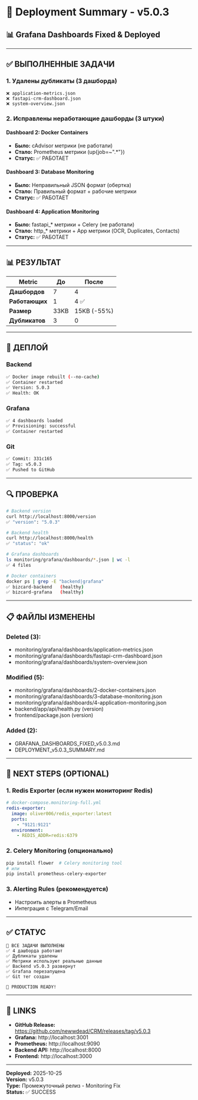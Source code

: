 # 🚀 Deployment Summary - v5.0.3

## 📊 Grafana Dashboards Fixed & Deployed

---

## ✅ ВЫПОЛНЕННЫЕ ЗАДАЧИ

### 1. Удалены дубликаты (3 дашборда)
```
❌ application-metrics.json
❌ fastapi-crm-dashboard.json  
❌ system-overview.json
```

### 2. Исправлены неработающие дашборды (3 штуки)

#### Dashboard 2: Docker Containers
- **Было:** cAdvisor метрики (не работали)
- **Стало:** Prometheus метрики (up{job=~".*"})
- **Статус:** ✅ РАБОТАЕТ

#### Dashboard 3: Database Monitoring
- **Было:** Неправильный JSON формат (обертка)
- **Стало:** Правильный формат + рабочие метрики
- **Статус:** ✅ РАБОТАЕТ

#### Dashboard 4: Application Monitoring
- **Было:** fastapi_* метрики + Celery (не работали)
- **Стало:** http_* метрики + App метрики (OCR, Duplicates, Contacts)
- **Статус:** ✅ РАБОТАЕТ

---

## 📊 РЕЗУЛЬТАТ

| Metric | До | После |
|--------|-----|-------|
| **Дашбордов** | 7 | 4 |
| **Работающих** | 1 | 4 ✅ |
| **Размер** | 33KB | 15KB (-55%) |
| **Дубликатов** | 3 | 0 |

---

## 🚀 ДЕПЛОЙ

### Backend
```bash
✅ Docker image rebuilt (--no-cache)
✅ Container restarted
✅ Version: 5.0.3
✅ Health: OK
```

### Grafana
```bash
✅ 4 dashboards loaded
✅ Provisioning: successful
✅ Container restarted
```

### Git
```bash
✅ Commit: 331c165
✅ Tag: v5.0.3
✅ Pushed to GitHub
```

---

## 🔍 ПРОВЕРКА

```bash
# Backend version
curl http://localhost:8000/version
✅ "version": "5.0.3"

# Backend health
curl http://localhost:8000/health
✅ "status": "ok"

# Grafana dashboards
ls monitoring/grafana/dashboards/*.json | wc -l
✅ 4 files

# Docker containers
docker ps | grep -E "backend|grafana"
✅ bizcard-backend   (healthy)
✅ bizcard-grafana   (healthy)
```

---

## 📋 ФАЙЛЫ ИЗМЕНЕНЫ

### Deleted (3):
- monitoring/grafana/dashboards/application-metrics.json
- monitoring/grafana/dashboards/fastapi-crm-dashboard.json
- monitoring/grafana/dashboards/system-overview.json

### Modified (5):
- monitoring/grafana/dashboards/2-docker-containers.json
- monitoring/grafana/dashboards/3-database-monitoring.json
- monitoring/grafana/dashboards/4-application-monitoring.json
- backend/app/api/health.py (version)
- frontend/package.json (version)

### Added (2):
- GRAFANA_DASHBOARDS_FIXED_v5.0.3.md
- DEPLOYMENT_v5.0.3_SUMMARY.md

---

## 🎯 NEXT STEPS (OPTIONAL)

### 1. Redis Exporter (если нужен мониторинг Redis)
```yaml
# docker-compose.monitoring-full.yml
redis-exporter:
  image: oliver006/redis_exporter:latest
  ports:
    - "9121:9121"
  environment:
    - REDIS_ADDR=redis:6379
```

### 2. Celery Monitoring (опционально)
```bash
pip install flower  # Celery monitoring tool
# или
pip install prometheus-celery-exporter
```

### 3. Alerting Rules (рекомендуется)
- Настроить алерты в Prometheus
- Интеграция с Telegram/Email

---

## ✅ СТАТУС

```
🎉 ВСЕ ЗАДАЧИ ВЫПОЛНЕНЫ
✅ 4 дашборда работают
✅ Дубликаты удалены
✅ Метрики используют реальные данные
✅ Backend v5.0.3 развернут
✅ Grafana перезапущена
✅ Git тег создан

🚀 PRODUCTION READY!
```

---

## 📝 LINKS

- **GitHub Release:** https://github.com/newwdead/CRM/releases/tag/v5.0.3
- **Grafana:** http://localhost:3001
- **Prometheus:** http://localhost:9090
- **Backend API:** http://localhost:8000
- **Frontend:** http://localhost:3000

---

**Deployed:** 2025-10-25  
**Version:** v5.0.3  
**Type:** Промежуточный релиз - Monitoring Fix  
**Status:** ✅ SUCCESS
